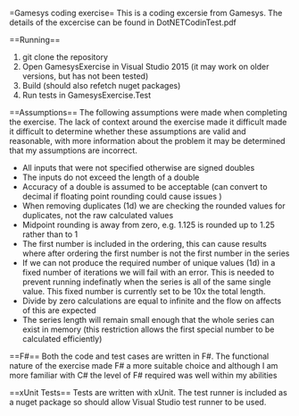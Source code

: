 =Gamesys coding exercise=
This is a coding excersie from Gamesys. The details of the excercise can be found in DotNETCodinTest.pdf

==Running==
1. git clone the repository
2. Open GamesysExercise in Visual Studio 2015 (it may work on older versions, but has not been tested)
3. Build (should also refetch nuget packages)
4. Run tests in GamesysExercise.Test

==Assumptions==
The following assumptions were made when completing the exercise. The lack of context around the exercise made it difficult made it difficult to determine whether these assumptions are valid and reasonable, with more information about the problem it may be determined that my assumptions are incorrect.

* All inputs that were not specified otherwise are signed doubles
* The inputs do not exceed the length of a double
* Accuracy of a double is assumed to be acceptable (can convert to decimal if floating point rounding could cause issues )
* When removing duplicates (1d) we are checking the rounded values for duplicates, not the raw calculated values
* Midpoint rounding is away from zero, e.g. 1.125 is rounded up to 1.25 rather than to 1
* The first number is included in the ordering, this can cause results where after ordering the first number is not the first number in the series
* If we can not produce the required number of unique values (1d) in a fixed number of iterations we will fail with an error. This is needed to prevent running indefinatly when the series is all of the same single value. This fixed number is currently set to be 10x the total length.
* Divide by zero calculations are equal to infinite and the flow on affects of this are expected
* The series length will remain small enough that the whole series can exist in memory (this restriction allows the first special number to be calculated efficiently)

==F#==
Both the code and test cases are written in F#. The functional nature of the exercise made F# a more suitable choice and although I am more familiar with C# the level of F# required was well within my abilities

==xUnit Tests==
Tests are written with xUnit. The test runner is included as a nuget package so should allow Visual Studio test runner to be used. 
 
